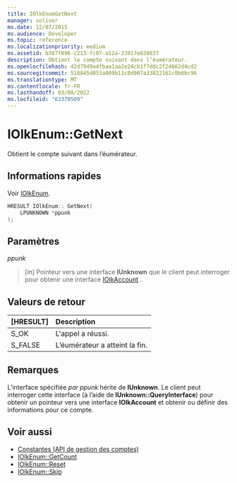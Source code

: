 ```yaml
---
title: IOlkEnumGetNext
manager: soliver
ms.date: 12/07/2015
ms.audience: Developer
ms.topic: reference
ms.localizationpriority: medium
ms.assetid: b387f896-c213-fc07-a12a-33917e620837
description: Obtient le compte suivant dans l’éumérateur.
ms.openlocfilehash: 42d7949a4fbaa1aa2e24cb1f7ddc2f24662d4cd2
ms.sourcegitcommit: 518845d053a009b11c8d907a33822161c0b6bc96
ms.translationtype: MT
ms.contentlocale: fr-FR
ms.lasthandoff: 03/08/2022
ms.locfileid: "63370509"
---
```

# <a name="iolkenumgetnext"></a>IOlkEnum::GetNext

Obtient le compte suivant dans l’éumérateur.
  
## <a name="quick-info"></a>Informations rapides

Voir [IOlkEnum](iolkenum.md).
  
```cpp
HRESULT IOlkEnum:: GetNext( 
    LPUNKNOWN *ppunk 
);

```

## <a name="parameters"></a>Paramètres

_ppunk_
  
> [in] Pointeur vers une interface **IUnknown** que le client peut interroger pour obtenir une interface [IOlkAccount](iolkaccount.md) .

## <a name="return-values"></a>Valeurs de retour

|**[HRESULT]**|**Description**|
|:-----|:-----|
|S_OK  <br/> |L'appel a réussi. |
|S_FALSE  <br/> |L’éumérateur a atteint la fin. |

## <a name="remarks"></a>Remarques

L’interface spécifiée *par ppunk* hérite de **IUnknown**. Le client peut interroger cette interface (à l’aide de **IUnknown::QueryInterface**) pour obtenir un pointeur vers une interface **IOlkAccount** et obtenir ou définir des informations pour ce compte.
  
## <a name="see-also"></a>Voir aussi

- [Constantes (API de gestion des comptes)](constants-account-management-api.md)
- [IOlkEnum::GetCount](iolkenum-getcount.md)  
- [IOlkEnum::Reset](iolkenum-reset.md)
- [IOlkEnum::Skip](iolkenum-skip.md)